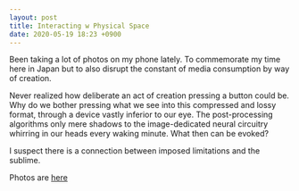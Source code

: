 ```yaml
---
layout: post
title: Interacting w Physical Space
date: 2020-05-19 18:23 +0900
---
```

Been taking a lot of photos on my phone lately. To commemorate my time here in Japan but to also disrupt the constant of media consumption by way of creation.

Never realized how deliberate an act of creation pressing a button could be. Why do we bother pressing what we see into this compressed and lossy format, through a device vastly inferior to our eye. The post-processing algorithms only mere shadows to the image-dedicated neural circuitry whirring in our heads every waking minute. What then can be evoked?

I suspect there is a connection between imposed limitations and the sublime. 

Photos are [here](https://www.instagram.com/s/aGlnaGxpZ2h0OjE3ODY2OTA5MDEyOTU0ODM5?igshid=s825v2r1ea74&story_media_id=1900847292446361114) 